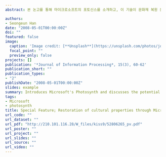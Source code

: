 ```yaml
---
abstract: 본 논고를 통해 마이크로소프트의 포토신스를 소개하고, 이 기술이 문화재 복원 분야에서 보여줄 수 있는 가능성을 논의해 보도록 한다. 또한 향후 발전방향을 살펴보고, 여타 디지털라이징 기술과 달리 포토신스가 문화재 복원에 있어서 다른 매체나 기술과 어떤 차별점이 있는지 논한다. 

authors:
- Seongeun Han
date: "2008-05-01T00:00:00Z"
doi: ""
featured: false
image:
  caption: 'Image credit: [**Unsplash**](https://unsplash.com/photos/jdD8gXaTZsc)'
  focal_point: ""
  preview_only: false
projects: []
publication: '*Journal of Information Processing*, 15(3), 60-62'
publication_short: ""
publication_types:
- "2"
publishDate: "2008-05-01T00:00:00Z"
slides: example
summary: Introduces Microsoft's Photosynth and discusses the potential of this technology in the area of cultural property restoration.
tags:
- Microsoft
- photosynth
title: Special Feature; Restoration of cultural properties through Microsoft PhotoSynth (In Korean)
url_code: ""
url_dataset: ""
url_pdf: "http://210.101.116.28/W_files/kiss9/52806265_pv.pdf"
url_poster: ""
url_project: ""
url_slides: ""
url_source: ""
url_video: ""
---
```



